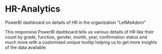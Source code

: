 # HR-Analytics
PowerBI dashboard on details of HR in the organization "LetMeAdorn"

This responsive PowerBI dashboard tells us various details of HR like their count by grade, function, gender, month, year, confirmation status and much more with a customised unique toolitp helping us to get more insights of the data available.
